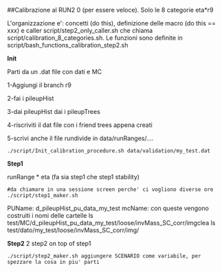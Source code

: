 ##Calibrazione al RUN2
0 (per essere veloce). Solo le 8 categorie eta*r9

L'organizzazione e': concetti (do this), definizione delle macro (do this == xxx) e caller
script/step2_only_caller.sh che chiama script/calibration_8_categories.sh.
Le funzioni sono definite in script/bash_functions_calibration_step2.sh

**Init**

Parti da un .dat file con dati e MC 

1-Aggiungi il branch r9

2-fai i pileupHist

3-dai pileupHist dai i pileupTrees

4-riscriviti il dat file con i friend trees appena creati

5-scrivi anche il file rundivide in data/runRanges/....

```
./script/Init_calibration_procedure.sh data/validation/my_test.dat
```

**Step1**

runRange * eta (fa sia step1 che step1 stability)
```
#da chiamare in una sessione screen perche' ci vogliono diverse ore
./script/step1_maker.sh
```
PUName: d_pileupHist_pu_data_my_test
mcName: 
con queste vengono costruiti i nomi delle cartelle
ls test/MC/d_pileupHist_pu_data_my_test/loose/invMass_SC_corr/imgclea
ls test/dato/my_test/loose/invMass_SC_corr/img/

**Step2**
2 step2 on top of step1
```
./script/step2_maker.sh aggiungere SCENARIO come variabile, per spezzare la cosa in piu' parti
```

